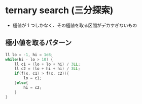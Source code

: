 # ternary search (三分探索)

- 極値が $1$ つしかなく、その極値を取る区間がデカすぎないもの

## 極小値を取るパターン
```cpp
ll lo = -1, hi = 1e8;
while(hi - lo > 10) {
    ll c1 = (lo + lo + hi) / 3LL;
    ll c2 = (lo + hi + hi) / 3LL;
    if(f(x, c1) > f(x, c2)){
        lo = c1;
    }else{
        hi = c2;
    }
}
```
